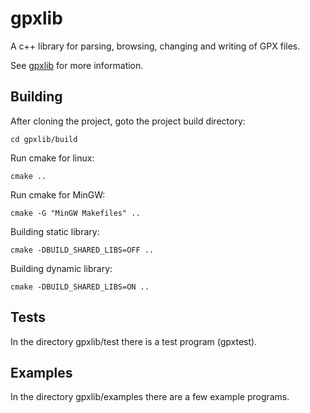 # gpxlib

A c++ library for parsing, browsing, changing and writing of GPX files.

See [gpxlib](http://irdvo.nl/gpxlib) for more information.


## Building

After cloning the project, goto the project build directory: 

`cd gpxlib/build`

Run cmake for linux:

`cmake ..`

Run cmake for MinGW:

`cmake -G "MinGW Makefiles" ..`

Building static library:

`cmake -DBUILD_SHARED_LIBS=OFF ..`

Building dynamic library:

`cmake -DBUILD_SHARED_LIBS=ON ..`


## Tests

In the directory gpxlib/test there is a test program (gpxtest).


## Examples

In the directory gpxlib/examples there are a few example programs.




